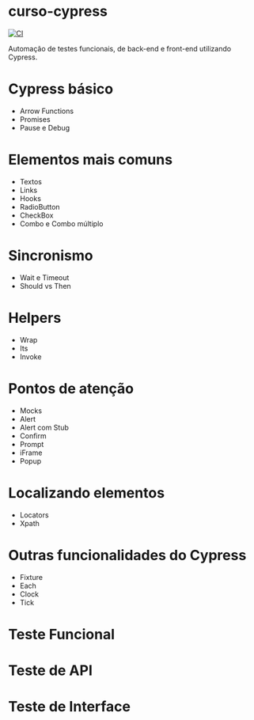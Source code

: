 # curso-cypress

[![CI](https://github.com/diegohao/curso-cypress/actions/workflows/ci.yml/badge.svg)](https://github.com/diegohao/curso-cypress/actions/workflows/ci.yml)

Automação de testes funcionais, de back-end e front-end utilizando Cypress.

# Cypress básico
* Arrow Functions
* Promises
* Pause e Debug

# Elementos mais comuns
* Textos
* Links
* Hooks
* RadioButton
* CheckBox
* Combo e Combo múltiplo

# Sincronismo
* Wait e Timeout
* Should vs Then

# Helpers
* Wrap
* Its
* Invoke

# Pontos de atenção
* Mocks
* Alert
* Alert com Stub
* Confirm
* Prompt
* iFrame
* Popup

# Localizando elementos
* Locators
* Xpath

# Outras funcionalidades do Cypress
* Fixture
* Each
* Clock
* Tick

# Teste Funcional

# Teste de API

# Teste de Interface

